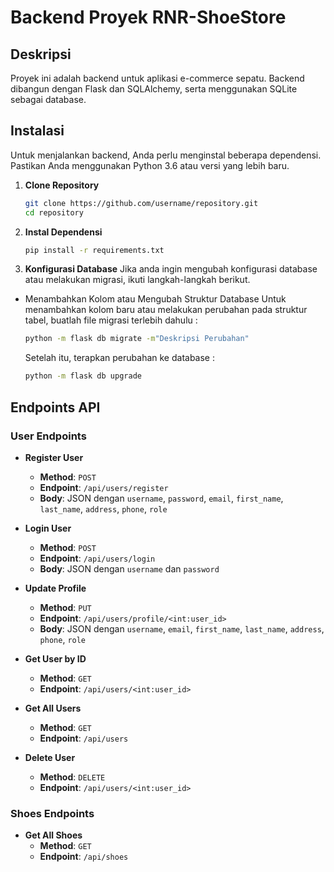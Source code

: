 # Backend Proyek RNR-ShoeStore

## Deskripsi

Proyek ini adalah backend untuk aplikasi e-commerce sepatu. Backend dibangun dengan Flask dan SQLAlchemy, serta menggunakan SQLite sebagai database.

## Instalasi

Untuk menjalankan backend, Anda perlu menginstal beberapa dependensi. Pastikan Anda menggunakan Python 3.6 atau versi yang lebih baru.

1. **Clone Repository**

   ```bash
   git clone https://github.com/username/repository.git
   cd repository

2. **Instal Dependensi**
   ```bash
   pip install -r requirements.txt

3. **Konfigurasi Database**
   Jika anda ingin mengubah konfigurasi database atau melakukan migrasi, ikuti langkah-langkah berikut.
  - Menambahkan Kolom atau Mengubah Struktur Database
    Untuk menambahkan kolom baru atau melakukan perubahan pada struktur tabel, buatlah file migrasi terlebih dahulu :
    ```bash
    python -m flask db migrate -m"Deskripsi Perubahan"
    ```
    Setelah itu, terapkan perubahan ke database :
    ```bash
    python -m flask db upgrade

## Endpoints API

### User Endpoints

- **Register User**
  - **Method**: `POST`
  - **Endpoint**: `/api/users/register`
  - **Body**: JSON dengan `username`, `password`, `email`, `first_name`, `last_name`, `address`, `phone`, `role`
  
- **Login User**
  - **Method**: `POST`
  - **Endpoint**: `/api/users/login`
  - **Body**: JSON dengan `username` dan `password`
  
- **Update Profile**
  - **Method**: `PUT`
  - **Endpoint**: `/api/users/profile/<int:user_id>`
  - **Body**: JSON dengan `username`, `email`, `first_name`, `last_name`, `address`, `phone`, `role`
  
- **Get User by ID**
  - **Method**: `GET`
  - **Endpoint**: `/api/users/<int:user_id>`
  
- **Get All Users**
  - **Method**: `GET`
  - **Endpoint**: `/api/users`
  
- **Delete User**
  - **Method**: `DELETE`
  - **Endpoint**: `/api/users/<int:user_id>`

### Shoes Endpoints

- **Get All Shoes**
  - **Method**: `GET`
  - **Endpoint**: `/api/shoes`
